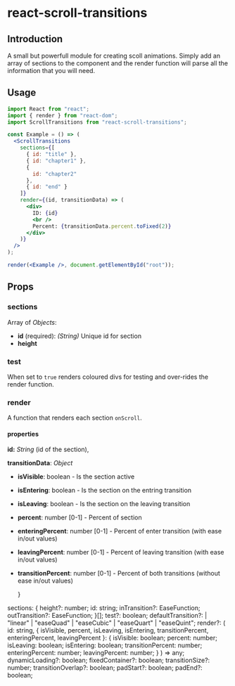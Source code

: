 # react-scroll-transitions

## Introduction

A small but powerfull module for creating scoll animations. Simply add an array of sections to the component and the render function will parse all the information that you will need.

## Usage

```jsx
import React from "react";
import { render } from "react-dom";
import ScrollTransitions from "react-scroll-transitions";

const Example = () => (
  <ScrollTransitions
    sections={[
      { id: "title" },
      { id: "chapter1" },
      {
        id: "chapter2"
      },
      { id: "end" }
    ]}
    render={(id, transitionData) => (
      <div>
        ID: {id}
        <br />
        Percent: {transitionData.percent.toFixed(2)}
      </div>
    )}
  />
);

render(<Example />, document.getElementById("root"));
```

## Props

### sections

Array of _Objects_:

- **id** (required): _(String)_ Unique id for section
- **height**

### test

When set to `true` renders coloured divs for testing and over-rides the render function.

### render

A function that renders each section `onScroll`.

#### properties

**id:** _String_ (id of the section),

**transitionData**: _Object_

- **isVisible**: boolean - Is the section active
- **isEntering**: boolean - Is the section on the entring transition
- **isLeaving**: boolean - Is the section on the leaving transition
- **percent**: number [0-1] - Percent of section
- **enteringPercent**: number [0-1] - Percent of enter transition (with ease in/out values)
- **leavingPercent**: number [0-1] - Percent of leaving transition (with ease in/out values)
- **transitionPercent**: number [0-1] - Percent of both transitions (without ease in/out values)

  }

sections: {
height?: number;
id: string;
inTransition?: EaseFunction;
outTransition?: EaseFunction;
}[];
test?: boolean;
defaultTransition?:
| "linear"
| "easeQuad"
| "easeCubic"
| "easeQuart"
| "easeQuint";
render?: (
id: string,
{
isVisible,
percent,
isLeaving,
isEntering,
transitionPercent,
enteringPercent,
leavingPercent
}: {
isVisible: boolean;
percent: number;
isLeaving: boolean;
isEntering: boolean;
transitionPercent: number;
enteringPercent: number;
leavingPercent: number;
}
) => any;
dynamicLoading?: boolean;
fixedContainer?: boolean;
transitionSize?: number;
transitionOverlap?: boolean;
padStart?: boolean;
padEnd?: boolean;
